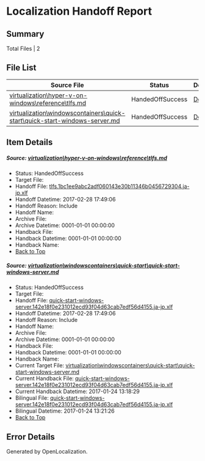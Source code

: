 # <a name='report-top'></a> Localization Handoff Report

## Summary
 Total Files | 2

## File List
 Source File | Status | Details 
 ----------- | ------ | ------- 
 [virtualization\hyper-v-on-windows\reference\tlfs.md](https://github.com/Microsoft/Virtualization-Documentation-Private/blob/ee33667d2dcb0737beefb1d8e42d46de986b1a86/virtualization/hyper-v-on-windows/reference/tlfs.md) | HandedOffSuccess | [Details](#a92ba96f26ae2881d2c6013e8b8dcf7bafe69a47200)
 [virtualization\windowscontainers\quick-start\quick-start-windows-server.md](https://github.com/Microsoft/Virtualization-Documentation-Private/blob/e7b71ab862388afbf8c47cfce92d4417b72478ea/virtualization/windowscontainers/quick-start/quick-start-windows-server.md) | HandedOffSuccess | [Details](#50a255c170b72954028bcf947d025828201e30cf364)

## Item Details
##### <a name='a92ba96f26ae2881d2c6013e8b8dcf7bafe69a47200'></a> Source: [virtualization\hyper-v-on-windows\reference\tlfs.md](https://github.com/Microsoft/Virtualization-Documentation-Private/blob/ee33667d2dcb0737beefb1d8e42d46de986b1a86/virtualization/hyper-v-on-windows/reference/tlfs.md)
* Status: HandedOffSuccess
* Target File: 
* Handoff File: [tlfs.1bc1ee9abc2adf060143e30b11346b0456729304.ja-jp.xlf](https://github.com/Microsoft/Virtualization-Documentation-Private.handoff/blob/abb4c869b4f27581f65ee01758ccfd4bed3efd7c/ol-handoff/Microsoft/Virtualization-Documentation-Private.ja-jp/live/tlfs.1bc1ee9abc2adf060143e30b11346b0456729304.ja-jp.xlf)
* Handoff Datetime: 2017-02-28 17:49:06
* Handoff Reason: Include
* Handoff Name: 
* Archive File: 
* Archive Datetime: 0001-01-01 00:00:00
* Handback File: 
* Handback Datetime: 0001-01-01 00:00:00
* Handback Name: 
* [Back to Top](#report-top)

##### <a name='50a255c170b72954028bcf947d025828201e30cf364'></a> Source: [virtualization\windowscontainers\quick-start\quick-start-windows-server.md](https://github.com/Microsoft/Virtualization-Documentation-Private/blob/e7b71ab862388afbf8c47cfce92d4417b72478ea/virtualization/windowscontainers/quick-start/quick-start-windows-server.md)
* Status: HandedOffSuccess
* Target File: 
* Handoff File: [quick-start-windows-server.142e18f0e231012ecd93f04d63cab7edf56d4155.ja-jp.xlf](https://github.com/Microsoft/Virtualization-Documentation-Private.handoff/blob/abb4c869b4f27581f65ee01758ccfd4bed3efd7c/ol-handoff/Microsoft/Virtualization-Documentation-Private.ja-jp/live/quick-start-windows-server.142e18f0e231012ecd93f04d63cab7edf56d4155.ja-jp.xlf)
* Handoff Datetime: 2017-02-28 17:49:06
* Handoff Reason: Include
* Handoff Name: 
* Archive File: 
* Archive Datetime: 0001-01-01 00:00:00
* Handback File: 
* Handback Datetime: 0001-01-01 00:00:00
* Handback Name: 
* Current Target File: [virtualization\windowscontainers\quick-start\quick-start-windows-server.md](https://github.com/Microsoft/Virtualization-Documentation-Private.ja-jp/blob/1e3bd54d4b6fd9d049c406af9f4cd6a45f42dda7/virtualization/windowscontainers/quick-start/quick-start-windows-server.md)
* Current Handback File: [quick-start-windows-server.142e18f0e231012ecd93f04d63cab7edf56d4155.ja-jp.xlf](https://github.com/Microsoft/Virtualization-Documentation-Private.handback/blob/8063c3e1030aaad7d80115fac104c95cc716dbfd/ol-handback/Microsoft/Virtualization-Documentation-Private.ja-jp/live/quick-start-windows-server.142e18f0e231012ecd93f04d63cab7edf56d4155.ja-jp.xlf)
* Current Handback Datetime: 2017-01-24 13:18:29
* Bilingual File: [quick-start-windows-server.142e18f0e231012ecd93f04d63cab7edf56d4155.ja-jp.xlf](https://github.com/Microsoft/Virtualization-Documentation-Private.handback/blob/8063c3e1030aaad7d80115fac104c95cc716dbfd/ol-handback/Microsoft/Virtualization-Documentation-Private.ja-jp/live/quick-start-windows-server.142e18f0e231012ecd93f04d63cab7edf56d4155.ja-jp.xlf)
* Bilingual Datetime: 2017-01-24 13:21:26
* [Back to Top](#report-top)


## Error Details

Generated by OpenLocalization.

